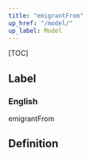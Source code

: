 ```yaml
---
title: "emigrantFrom"
up_href: "/model/"
up_label: Model
---
```


[TOC]

## Label

### English
emigrantFrom


## Definition



    
